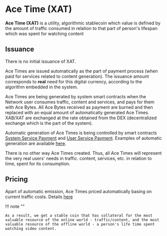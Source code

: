 # Ace Time (XAT)

**Ace Time (XAT)** is a utility, algorithmic stablecoin which value is defined by the amount of traffic consumed in relation to that part of person's lifespan which was spent for watching content


## Issuance

There is no initial issuance of XAT.

Ace Times are issued automatically as the part of payment process (when paid for services related to content generation). The issuance amount corresponds to **real** need for this digital currency, according to the algorithm embedded in the system.

Ace Times are being generated by system smart contracts when the Network user consumes traffic, content and services, and pays for them with Ace Bytes. All Ace Bytes received as payment are burned and then replaced with an equal amount of automatically generated Ace Times. XAB/XAT are exchanged at the rate obtained from the DEX (decentralized exchange which is the part of the system).

Automatic generation of Ace Times is being controlled by smart contracts [System Service Payment][9] and [User Service Payment][10].
Examples of automatic generation are available [here][11].

There is no other way Ace Times created. Thus, all Ace Times will represent the very real users' needs in traffic. content, services, etc. in relation to time, spent for its consumption.


## Pricing

Apart of automatic emission, Ace Times priced automatically basing on current traffic costs. Details [here][8]

!!! note ""

    As a result, we get a stable coin that has collateral for the most valuable resource of the online world - traffic/content, and the most valuable resource of the offline world - a person's life time spent watching video content.



[1]: ../glossary/system-smart-contracts.md
[2]: ../services/premium-pool.md
[3]: exchange.md
[4]: ../glossary/system-pools.md#lockedpool
[5]: ../system-tokens/ace-time.md
[6]: ../system-tokens/ace-byte.md
[7]: ../system-tokens/ace-asset.md
[8]: ../traffic-payments/traffic-price.md
[9]: ../list-of-operations/system-service-payment.md
[10]: ../list-of-operations/user-service-payment.md
[11]: examples.md
